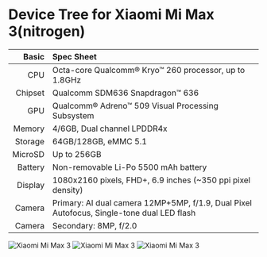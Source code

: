 Device Tree for Xiaomi Mi Max 3(nitrogen)
===========================================

Basic   | Spec Sheet
-------:|:-------------------------
CPU     | Octa-core Qualcomm® Kryo™ 260 processor, up to 1.8GHz
Chipset | Qualcomm SDM636 Snapdragon™ 636
GPU     | Qualcomm® Adreno™ 509 Visual Processing  Subsystem
Memory  | 4/6GB, Dual channel LPDDR4x
Storage | 64GB/128GB, eMMC 5.1
MicroSD | Up to 256GB
Battery | Non-removable Li-Po 5500 mAh battery
Display | 1080x2160 pixels, FHD+, 6.9 inches (~350 ppi pixel density)
Camera  | Primary: AI dual camera 12MP+5MP, f/1.9, Dual Pixel Autofocus, Single-tone dual LED flash
Camera  | Secondary: 8MP, f/2.0

![Xiaomi Mi Max 3](https://cdn2.gsmarena.com/vv/pics/xiaomi/xiaomi-mi-max3-1.jpg "Xiaomi Mi Max 3 - gold")
![Xiaomi Mi Max 3](https://cdn2.gsmarena.com/vv/pics/xiaomi/xiaomi-mi-max3-2.jpg "Xiaomi Mi Max 3 - black")
![Xiaomi Mi Max 3](https://cdn2.gsmarena.com/vv/pics/xiaomi/xiaomi-mi-max3-3.jpg "Xiaomi Mi Max 3 - blue")
